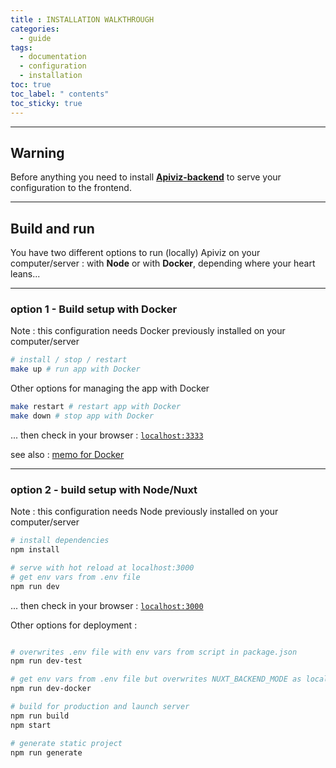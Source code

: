 ```yaml
---
title : INSTALLATION WALKTHROUGH
categories:
  - guide
tags:
  - documentation
  - configuration
  - installation
toc: true
toc_label: " contents"
toc_sticky: true
---
```



--------

## Warning

Before anything you need to install **[Apiviz-backend](https://github.com/co-demos/apiviz-backend)** to serve your configuration to the frontend.

--------

## Build and run 

You have two different options to run (locally) Apiviz on your computer/server : with **Node** or with **Docker**, depending where your heart leans...

--------

### option 1 - Build setup with Docker

Note : this configuration needs Docker previously installed on your computer/server

```bash
# install / stop / restart
make up # run app with Docker
```

Other options for managing the app with Docker

```bash
make restart # restart app with Docker
make down # stop app with Docker
```

... then check in your browser : [`localhost:3333`](localhost:3333)

see also : [memo for Docker](https://medium.com/the-code-review/clean-out-your-docker-images-containers-and-volumes-with-single-commands-b8e38253c271)

-------

### option 2 - build setup with Node/Nuxt

Note : this configuration needs Node previously installed on your computer/server

```bash
# install dependencies
npm install

# serve with hot reload at localhost:3000
# get env vars from .env file
npm run dev
```

... then check in your browser : [`localhost:3000`](localhost:3000)

Other options for deployment :

```bash

# overwrites .env file with env vars from script in package.json
npm run dev-test

# get env vars from .env file but overwrites NUXT_BACKEND_MODE as local backend served with Docker
npm run dev-docker

# build for production and launch server
npm run build
npm start

# generate static project
npm run generate
```

